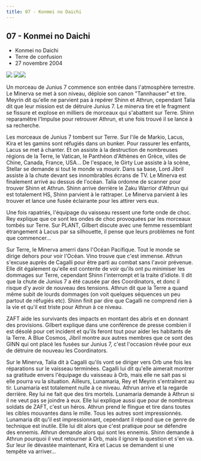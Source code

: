 ```yaml
---
title: 07 - Konmei no Daichi
---
```


07 - Konmei no Daichi
---------------------

* Konmei no Daichi
* Terre de confusion
* 27 novembre 2004


![](/images/stories/saga/gundamseeddestiny/images/resumes/07-1.jpg) ![](/images/stories/saga/gundamseeddestiny/images/resumes/07-2.jpg)![](/images/stories/saga/gundamseeddestiny/images/resumes/07-3.jpg)
 


Un morceau de Junius 7 commence son entrée dans l'atmosphère terrestre. Le Minerva se met à son niveau, déploie son canon "Tannhauser" et tire. Meyrin dit qu'elle ne parvient pas à repérer Shinn et Athrun, cependant Talia dit que leur mission est de détruire Junius 7. Le minerva tire et le fragment se fissure et explose en milliers de morceaux qui s'abattent sur Terre. Shinn reparamêtre l'Impulse pour retrouver Athrun, et une fois trouvé il se lance à sa recherche.


Les morceaux de Junius 7 tombent sur Terre. Sur l'ile de Markio, Lacus, Kira et les gamins sont réfugiés dans un bunker. Pour rassurer les enfants, Lacus se met à chanter. Et on assiste à la destruction de nombreuses régions de la Terre, le Vatican, le Panthéon d'Athènes en Grèce, villes de Chine, Canada, France, USA... De l'espace, le Girty Lue assiste à la scène, Stellar se demande si tout le monde va mourir. Dans sa base, Lord Jibril assiste à la chute devant ses innombrables écrans de TV. Le Minerva est finalement arrivé au dessus de l'océan. Talia ordonne de scanner pour trouver Shinn et Athrun. Shinn arrive derrière le Zaku Warrior d'Athrun qui est totalement HS, Shinn parvient à le rattraper. Le Minerva parvient à les trouver et lance une fusée éclairante pour les attirer vers eux.


Une fois rapatriés, l'équipage du vaisseau ressent une forte onde de choc. Rey explique que ce sont les ondes de choc provoquées par les morceaux tombés sur Terre. Sur PLANT, Gilbert discute avec une femme ressemblant étrangement à Lacus par sa silhouette, il pense que leurs problèmes ne font que commencer...


Sur Terre, le Minerva amerri dans l'Océan Pacifique. Tout le monde se dirige dehors pour voir l'Océan. Vino trouve que c'est immense. Athrun s'excuse auprès de Cagalli pour être parti au combat sans l'avoir prévenue. Elle dit également qu'elle est contente de voir qu'ils ont pu minimiser les dommages sur Terre, cependant Shinn l'interrompt et la traite d'idiote. Il dit que la chute de Junius 7 a été causée par des Coordinators, et donc il risque d'y avoir de nouveau des tensions. Athrun dit que la Terre a quand même subit de lourds dommages (on voit quelques séquences un peu partout de réfugiés etc). Shinn finit par dire que Cagalli ne comprend rien à la vie et qu'il est triste pour Athrun à ce niveau.


ZAFT aide les survivants des impacts en montant des abris et en donnant des provisions. Gilbert explique dans une conférence de presse combien il est désolé pour cet incident et qu'ils feront tout pour aider les habitants de la Terre. A Blue Cosmos, Jibril montre aux autres membres que ce sont des GINN qui ont placé les fusées sur Junius 7, c'est l'occasion rêvée pour eux de détruire de nouveau les Coordinators.


Sur le Minerva, Talia dit à Cagalli qu'ils vont se diriger vers Orb une fois les réparations sur le vaisseau terminées. Cagalli lui dit qu'elle aimerait montrer sa gratitude envers l'équipage du vaisseau à Orb, mais elle ne sait pas si elle pourra vu la situation. Ailleurs, Lunamaria, Rey et Meyrin s'entraînent au tir. Lunamaria est totalement nulle à ce niveau. Athrun arrive et la regarde derrière. Rey lui ne fait que des tirs mortels. Lunamaria demande à Athrun si il ne veut pas se joindre à eux. Elle lui explique aussi que pour de nombreux soldats de ZAFT, c'est un héros. Athrun prend le flingue et tire dans toutes les cibles mouvantes dans le mille. Tous les autres sont impressionnés. Lunamaria dit qu'il est impressionnant, cependant il répond que ce genre de technique est inutile. Elle lui dit alors que c'est pratique pour se défendre des ennemis. Athrun demande alors qui sont les ennemis. Shinn demande à Athrun pourquoi il veut retourner à Orb, mais il ignore la question et s'en va. Sur leur ile dévastée maintenant, Kira et Lacus se demandent si une tempête va arriver...

